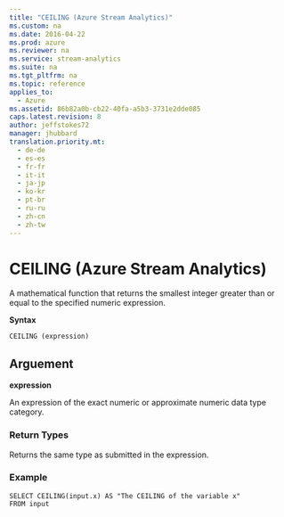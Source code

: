 ```yaml
---
title: "CEILING (Azure Stream Analytics)"
ms.custom: na
ms.date: 2016-04-22
ms.prod: azure
ms.reviewer: na
ms.service: stream-analytics
ms.suite: na
ms.tgt_pltfrm: na
ms.topic: reference
applies_to: 
  - Azure
ms.assetid: 86b82a0b-cb22-40fa-a5b3-3731e2dde085
caps.latest.revision: 8
author: jeffstokes72
manager: jhubbard
translation.priority.mt: 
  - de-de
  - es-es
  - fr-fr
  - it-it
  - ja-jp
  - ko-kr
  - pt-br
  - ru-ru
  - zh-cn
  - zh-tw
---
```

# CEILING (Azure Stream Analytics)
  A mathematical function that returns the smallest integer greater than or equal to the specified numeric expression.  
  
 **Syntax**  
  
```  
CEILING (expression)  
```  
  
## Arguement  
 **expression**  
  
 An expression of the exact numeric or approximate numeric data type category.  
  
### Return Types  
 Returns the same type as submitted in the expression.  
  
### Example  
  
```  
SELECT CEILING(input.x) AS "The CEILING of the variable x"  
FROM input  
```  
  
  